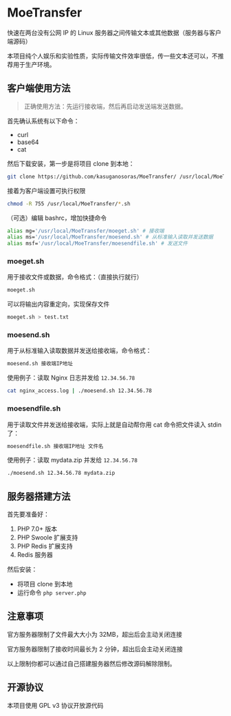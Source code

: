 # MoeTransfer
快速在两台没有公网 IP 的 Linux 服务器之间传输文本或其他数据（服务器与客户端源码）

本项目纯个人娱乐和实验性质，实际传输文件效率很低，传一些文本还可以，不推荐用于生产环境。

## 客户端使用方法
> 正确使用方法：先运行接收端，然后再启动发送端发送数据。

首先确认系统有以下命令：
- curl
- base64
- cat

然后下载安装，第一步是将项目 clone 到本地：
```bash
git clone https://github.com/kasuganosoras/MoeTransfer/ /usr/local/MoeTransfer/
```
接着为客户端设置可执行权限
```bash
chmod -R 755 /usr/local/MoeTransfer/*.sh
```
（可选）编辑 bashrc，增加快捷命令
```bash
alias mg='/usr/local/MoeTransfer/moeget.sh' # 接收端
alias ms='/usr/local/MoeTransfer/moesend.sh' # 从标准输入读取并发送数据
alias msf='/usr/local/MoeTransfer/moesendfile.sh' # 发送文件
```
### moeget.sh
用于接收文件或数据，命令格式：（直接执行就行）
```bash
moeget.sh
```
可以将输出内容重定向，实现保存文件
```bash
moeget.sh > test.txt
```

### moesend.sh
用于从标准输入读取数据并发送给接收端，命令格式：
```bash
moesend.sh 接收端IP地址
```
使用例子：读取 Nginx 日志并发给 `12.34.56.78`
```bash
cat nginx_access.log | ./moesend.sh 12.34.56.78
```

### moesendfile.sh
用于读取文件并发送给接收端，实际上就是自动帮你用 cat 命令把文件读入 stdin 了：
```bash
moesendfile.sh 接收端IP地址 文件名
```
使用例子：读取 mydata.zip 并发给 `12.34.56.78`
```bash
./moesend.sh 12.34.56.78 mydata.zip
```

## 服务器搭建方法
首先要准备好：
1. PHP 7.0+ 版本
2. PHP Swoole 扩展支持
3. PHP Redis 扩展支持
4. Redis 服务器

然后安装：
- 将项目 clone 到本地
- 运行命令 `php server.php`

## 注意事项
官方服务器限制了文件最大大小为 32MB，超出后会主动关闭连接

官方服务器限制了接收时间最长为 2 分钟，超出后会主动关闭连接

以上限制你都可以通过自己搭建服务器然后修改源码解除限制。

## 开源协议
本项目使用 GPL v3 协议开放源代码
